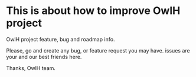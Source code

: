 # This is about how to improve OwlH project

OwlH project feature, bug and roadmap info. 

Please, go and create any bug, or feature request you may have. issues are your and our best friends here.

Thanks, 
OwlH team.
